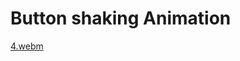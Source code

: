 # Button shaking Animation

[4.webm](https://user-images.githubusercontent.com/51269703/224993692-b9c122c4-8a2c-42a1-b082-c6700cc6f98f.webm)
